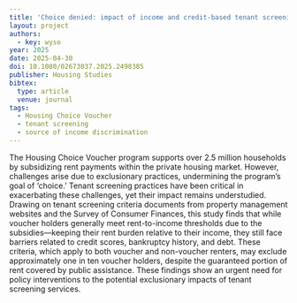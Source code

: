```yaml
---
title: 'Choice denied: impact of income and credit-based tenant screening on the Housing Choice Voucher program'
layout: project
authors:
  - key: wyso
year: 2025
date: 2025-04-30
doi: 10.1080/02673037.2025.2498385
publisher: Housing Studies
bibtex:
  type: article
  venue: journal
tags:
  - Housing Choice Voucher
  - tenant screening
  - source of income discrimination
---
```

The Housing Choice Voucher program supports over 2.5 million households by subsidizing rent payments within the private housing market. However, challenges arise due to exclusionary practices, undermining the program’s goal of ‘choice.’ Tenant screening practices have been critical in exacerbating these challenges, yet their impact remains understudied. Drawing on tenant screening criteria documents from property management websites and the Survey of Consumer Finances, this study finds that while voucher holders generally meet rent-to-income thresholds due to the subsidies—keeping their rent burden relative to their income, they still face barriers related to credit scores, bankruptcy history, and debt. These criteria, which apply to both voucher and non-voucher renters, may exclude approximately one in ten voucher holders, despite the guaranteed portion of rent covered by public assistance. These findings show an urgent need for policy interventions to the potential exclusionary impacts of tenant screening services.